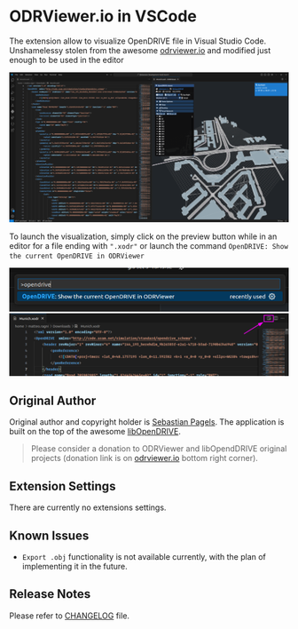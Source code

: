 # ODRViewer.io in VSCode

The extension allow to visualize OpenDRIVE file in Visual Studio Code. Unshamelessy stolen from the awesome
[odrviewer.io](https://odrviewer.io) and modified just enough to be used in the editor

![Screenshot](assets/screenshot.png)

To launch the visualization, simply click on the preview button while in an editor for a file ending with `".xodr"`
or launch the command `OpenDRIVE: Show the current OpenDRIVE in ODRViewer`

![Screenshot](assets/cmd-screen.png)
![Screenshot](assets/btn-screen.png)

## Original Author

Original author and copyright holder is [Sebastian Pagels](https://github.com/pageldev). The application is built
on the top of the awesome [libOpenDRIVE](https://github.com/pageldev/libOpenDRIVE).

> Please consider a donation to ODRViewer and libOpendDRIVE original projects (donation link is on 
[odrviewer.io](https://odrviewer.io) bottom right corner).

## Extension Settings

There are currently no extensions settings.

## Known Issues

 * `Export .obj` functionality is not available currently, with the plan of implementing it in the future.

## Release Notes

Please refer to [CHANGELOG](./CHANGELOG.md) file.
